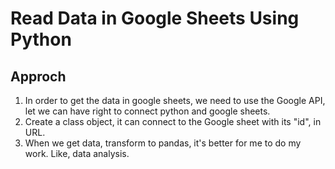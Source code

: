 # Read Data in Google Sheets Using Python
## Approch
1. In order to get the data in google sheets, we need to use the Google API, let we can have right to connect python and google sheets.
2. Create a class object, it can connect to the Google sheet with its "id", in URL.
3. When we get data, transform to pandas, it's better for me to do my work. Like, data analysis.

